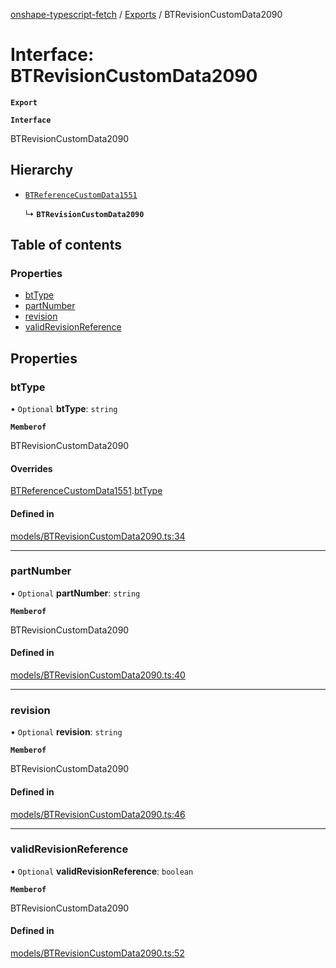 [onshape-typescript-fetch](../README.md) / [Exports](../modules.md) / BTRevisionCustomData2090

# Interface: BTRevisionCustomData2090

**`Export`**

**`Interface`**

BTRevisionCustomData2090

## Hierarchy

- [`BTReferenceCustomData1551`](BTReferenceCustomData1551.md)

  ↳ **`BTRevisionCustomData2090`**

## Table of contents

### Properties

- [btType](BTRevisionCustomData2090.md#bttype)
- [partNumber](BTRevisionCustomData2090.md#partnumber)
- [revision](BTRevisionCustomData2090.md#revision)
- [validRevisionReference](BTRevisionCustomData2090.md#validrevisionreference)

## Properties

### btType

• `Optional` **btType**: `string`

**`Memberof`**

BTRevisionCustomData2090

#### Overrides

[BTReferenceCustomData1551](BTReferenceCustomData1551.md).[btType](BTReferenceCustomData1551.md#bttype)

#### Defined in

[models/BTRevisionCustomData2090.ts:34](https://github.com/toebes/onshape-typescript-fetch/blob/3e11ae1/models/BTRevisionCustomData2090.ts#L34)

___

### partNumber

• `Optional` **partNumber**: `string`

**`Memberof`**

BTRevisionCustomData2090

#### Defined in

[models/BTRevisionCustomData2090.ts:40](https://github.com/toebes/onshape-typescript-fetch/blob/3e11ae1/models/BTRevisionCustomData2090.ts#L40)

___

### revision

• `Optional` **revision**: `string`

**`Memberof`**

BTRevisionCustomData2090

#### Defined in

[models/BTRevisionCustomData2090.ts:46](https://github.com/toebes/onshape-typescript-fetch/blob/3e11ae1/models/BTRevisionCustomData2090.ts#L46)

___

### validRevisionReference

• `Optional` **validRevisionReference**: `boolean`

**`Memberof`**

BTRevisionCustomData2090

#### Defined in

[models/BTRevisionCustomData2090.ts:52](https://github.com/toebes/onshape-typescript-fetch/blob/3e11ae1/models/BTRevisionCustomData2090.ts#L52)
